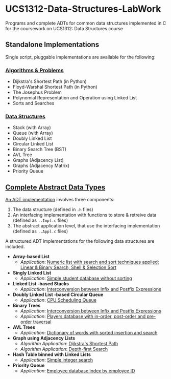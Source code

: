 # UCS1312-Data-Structures-LabWork
Programs and complete ADTs for common data structures implemented in C for the coursework on UCS1312: Data Structures course 

## Standalone Implementations

Single script, pluggable implementations are available for the following:

### [Algorithms & Problems](./Algorithms)
- Dijkstra's Shortest Path (in Python)
- Floyd-Warshal Shortest Path (in Python)
- The Josephus Problem
- Polynomial Representation and Operation using Linked List
- Sorts and Searches

### [Data Structures](./Data-Structures)
- Stack (with Array)
- Queue (with Array)
- Doubly Linked List
- Circular Linked List
- Binary Search Tree (BST)
- AVL Tree
- Graphs (Adjacency List)
- Graphs (Adjacency Matrix)
- Priority Queue

## [Complete Abstract Data Types](./Complete-ADTs)

[An ADT implementation](/https://en.wikipedia.org/wiki/Abstract_data_type) involves three components:
1. The data structure (defined in `.h` files)
2. An interfacing implementation with functions to store & retreive data (defined as `..Impl.c` files)
3. The abstract application level, that use the interfacing implementation (defined as `..Appl.c` files)

A structured ADT implementations for the following data structures are included.

- **Array-based List**
  - *Application*: [Numeric list with search and sort techniques applied: Linear & Binary Search, Shell & Selection Sort](./Complete-ADTs/ListADT)
- **Singly Linked List**
  - *Application*: [Simple student database without sorting](./Complete-ADTs/StudentData-ADT)
- **Linked List -based Stacks**
  - *Application*: [Interconversion between Infix and Postfix Expressions](./Complete-ADTs/StackADT) 
- **Doubly Linked List -based Circular Queue**
  - *Application*: [CPU Scheduling Queue](./Complete-ADTs/CircularQueueADT)
- **Binary Trees**
  - *Application*: [Interconversion between Infix and Postfix Expressions](./Complete-ADTs/DictionaryADT) 
  - *Application*: [Players database with in-order, post-order and pre-order traversal](./Complete-ADTs/SearchTreeADT)
- **AVL Trees**
  - *Application*: [Dictionary of words with sorted insertion and search](./Complete-ADTs/DictionaryADT)
- **Graph using Adjacency Lists**
  - *Algorithm Application*: [Dijkstra's Shortest Path](./Complete-ADTs/GraphADT)
  - *Algorithm Application*: [Depth-first Search](./Complete-ADTs/GraphADT) 
- **Hash Table binned with Linked Lists**
  - *Application*: [Simple integer search](./Complete-ADTs/HashtableADT)
- **Priority Queue**
  - *Application*: [Employee database index by employee ID](./Complete-ADTs/PriorityQueueADT)
